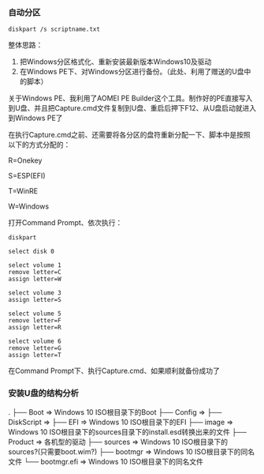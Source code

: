 ### 自动分区

```
diskpart /s scriptname.txt
```



整体思路：

1. 把Windows分区格式化、重新安装最新版本Windows10及驱动
2. 在Windows PE下、对Windows分区进行备份。（此处、利用了赠送的U盘中的脚本）



关于Windows PE、我利用了AOMEI PE Builder这个工具。制作好的PE直接写入到U盘、并且把Capture.cmd文件复制到U盘、重启后押下F12、从U盘启动就进入到Windows PE了



在执行Capture.cmd之前、还需要将各分区的盘符重新分配一下、脚本中是按照以下的方式分配的：

R=Onekey

S=ESP(EFI)

T=WinRE

W=Windows



打开Command Prompt、依次执行：

```
diskpart

select disk 0

select volume 1
remove letter=C
assign letter=W

select volume 3
assign letter=S

select volume 5
remove letter=F
assign letter=R

select volume 6
remove letter=G
assign letter=T
```

在Command Prompt下、执行Capture.cmd、如果顺利就备份成功了

### 安装U盘的结构分析

.
├── Boot                => Windows 10 ISO根目录下的Boot
├── Config              => 
├── DiskScript          =>
├── EFI                 => Windows 10 ISO根目录下的EFI
├── image               => Windows 10 ISO根目录下的sources目录下的install.esd转换出来的文件
├── Product             => 各机型的驱动
├── sources             => Windows 10 ISO根目录下的sources?(只需要boot.wim?)
├── bootmgr             => Windows 10 ISO根目录下的同名文件
└── bootmgr.efi         => Windows 10 ISO根目录下的同名文件

